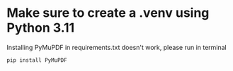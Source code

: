 # Make sure to create a .venv using Python 3.11

Installing PyMuPDF in requirements.txt doesn't work, please run in terminal 

```terminal
pip install PyMuPDF
```
